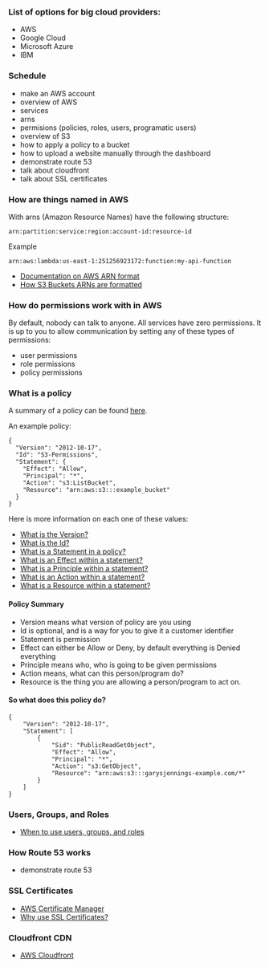 ### List of options for big cloud providers:

-   AWS
-   Google Cloud
-   Microsoft Azure
-   IBM

### Schedule

-   make an AWS account
-   overview of AWS
  - services
  - arns
  - permisions (policies, roles, users, programatic users)
-   overview of S3
- how to apply a policy to a bucket
-   how to upload a website manually through the dashboard
- demonstrate route 53
- talk about cloudfront
- talk about SSL certificates


### How are things named in AWS
With arns (Amazon Resource Names) have the following structure:
```
arn:partition:service:region:account-id:resource-id
```
Example
```
arn:aws:lambda:us-east-1:251256923172:function:my-api-function
```

- [Documentation on AWS ARN format](https://docs.aws.amazon.com/general/latest/gr/aws-arns-and-namespaces.html)
- [How S3 Buckets ARNs are formatted](https://docs.aws.amazon.com/en_pv/AmazonS3/latest/dev/s3-arn-format.html)



### How do permissions work with in AWS
By default, nobody can talk to anyone. All services have zero permissions.
It is up to you to allow communication by setting any of these types of permissions:
- user permissions
- role permissions
- policy permissions

### What is a policy
A summary of a policy can be found [here](https://docs.aws.amazon.com/IAM/latest/UserGuide/access_policies.html#access_policies-json). 

An example policy:
```
{
  "Version": "2012-10-17",
  "Id": "S3-Permissions",
  "Statement": {
    "Effect": "Allow",
    "Principal": "*",
    "Action": "s3:ListBucket",
    "Resource": "arn:aws:s3:::example_bucket"
  }
}
```

Here is more information on each one of these values:
- [What is the Version?](https://docs.aws.amazon.com/IAM/latest/UserGuide/reference_policies_elements_version.html)
- [What is the Id?](https://docs.aws.amazon.com/IAM/latest/UserGuide/reference_policies_elements_id.html)
- [What is a Statement in a policy?](https://docs.aws.amazon.com/IAM/latest/UserGuide/reference_policies_elements_statement.html)
- [What is an Effect within a statement?](https://docs.aws.amazon.com/IAM/latest/UserGuide/reference_policies_elements_effect.html)
- [What is a Principle within a statement?](https://docs.aws.amazon.com/IAM/latest/UserGuide/reference_policies_elements_principal.html)
- [What is an Action within a statement?](https://docs.aws.amazon.com/IAM/latest/UserGuide/reference_policies_elements_action.html)
- [What is a Resource within a statement?](https://docs.aws.amazon.com/IAM/latest/UserGuide/reference_policies_elements_resource.html)


#### Policy Summary
- Version means what version of policy are you using
- Id is optional, and is a way for you to give it a customer identifier
- Statement is permission
- Effect can either be Allow or Deny, by default everything is Denied everything
- Principle means who, who is going to be given permissions
- Action means, what can this person/program do?
- Resource is the thing you are allowing a person/program to act on.

#### So what does this policy do?
```
{
    "Version": "2012-10-17",
    "Statement": [
        {
            "Sid": "PublicReadGetObject",
            "Effect": "Allow",
            "Principal": "*",
            "Action": "s3:GetObject",
            "Resource": "arn:aws:s3:::garysjennings-example.com/*"
        }
    ]
}
```


### Users, Groups, and Roles
- [When to use users, groups, and roles](https://docs.aws.amazon.com/IAM/latest/UserGuide/id.html)

### How Route 53 works
- demonstrate route 53

### SSL Certificates
- [AWS Certificate Manager](https://aws.amazon.com/certificate-manager/)
- [Why use SSL Certificates?](https://www.cloudflare.com/learning/ssl/why-use-https/)

### Cloudfront CDN
- [AWS Cloudfront](https://aws.amazon.com/cloudfront/)


